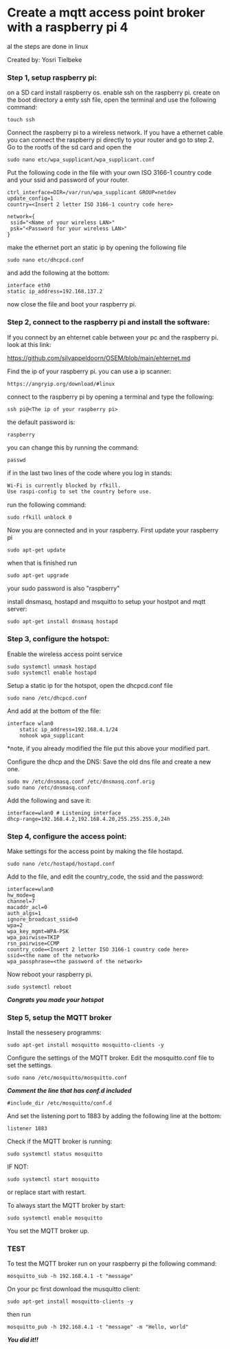 <H1>Create a mqtt access point broker with a raspberry pi 4</H1>

al the steps are done in linux

Created by: Yosri Tielbeke


<H3>Step 1, setup raspberry pi:</H3>

on a SD card install raspberry os. 
enable ssh on the raspberry pi.
create on the boot directory a emty ssh file, open the terminal and use the following command:

```
touch ssh
```


Connect the raspberry pi to a wireless network.
If you have a ethernet cable you can connect the raspberry pi directly to your router and go to step 2.
Go to the rootfs of the sd card and open the 

```
sudo nano etc/wpa_supplicant/wpa_supplicant.conf
```

Put the following code in the file with your own ISO 3166-1 country code and your ssid and password of your router. 

```
ctrl_interface=DIR=/var/run/wpa_supplicant GROUP=netdev 
update_config=1 
country=<Insert 2 letter ISO 3166-1 country code here> 

network={ 
 ssid="<Name of your wireless LAN>" 
 psk="<Password for your wireless LAN>" 
}
```
make the ethernet port an static ip by opening the following file

```
sudo nano etc/dhcpcd.conf
```
and add the following at the bottom:
```
interface eth0 
static ip_address=192.168.137.2
```

now close the file and boot your raspberry pi.



<H3>Step 2, connect to the raspberry pi and install the software:</H3>
If you connect by an ehternet cable between your pc and the raspberry pi.
look at this link:

https://github.com/silvappeldoorn/OSEM/blob/main/ehternet.md


Find the ip of your raspberry pi.
you can use a ip scanner:

```
https://angryip.org/download/#linux
```

connect to the raspberry pi by opening a terminal and type the following:

```
ssh pi@<The ip of your raspberry pi>
```

the default password is:

```
raspberry
```

you can change this by running the command:

```
passwd
```
if in the last two lines of the code where you log in stands:
```html
Wi-Fi is currently blocked by rfkill.
Use raspi-config to set the country before use.
```

run the following command:
```
sudo rfkill unblock 0
```


Now you are connected and in your raspberry.
First update your raspberry pi

```
sudo apt-get update
```
when that is finished run 
```
sudo apt-get upgrade
```

your sudo password is also "raspberry"

install dnsmasq, hostapd and msquitto to setup your hostpot and mqtt server:

```
sudo apt-get install dnsmasq hostapd
```

<H3>Step 3, configure the hotspot:</H3>

Enable the wireless access point service
```
sudo systemctl unmask hostapd
sudo systemctl enable hostapd
```

Setup a static ip for the hotspot, open the dhcpcd.conf file
```
sudo nano /etc/dhcpcd.conf
```

And add at the bottom of the file:

```
interface wlan0
    static ip_address=192.168.4.1/24
    nohook wpa_supplicant
```

*note, if you already modified the file put this above your modified part.

Configure the dhcp and the DNS:
Save the old dns file and create a new one.
```
sudo mv /etc/dnsmasq.conf /etc/dnsmasq.conf.orig
sudo nano /etc/dnsmasq.conf
```
Add the following and save it:
```
interface=wlan0 # Listening interface
dhcp-range=192.168.4.2,192.168.4.20,255.255.255.0,24h
```

<H3>Step 4, configure the access point:</H3>
Make settings for the access point by making the file hostapd.

```
sudo nano /etc/hostapd/hostapd.conf
```

Add to the file, and edit the country_code, the ssid and the password:
```
interface=wlan0
hw_mode=g
channel=7
macaddr_acl=0
auth_algs=1
ignore_broadcast_ssid=0
wpa=2
wpa_key_mgmt=WPA-PSK
wpa_pairwise=TKIP
rsn_pairwise=CCMP
country_code=<Insert 2 letter ISO 3166-1 country code here> 
ssid=<the name of the network>
wpa_passphrase=<the password of the network>
```

Now reboot your raspberry pi.
```
sudo systemctl reboot
```
***Congrats you made your hotspot***

<H3>Step 5, setup the MQTT broker</H3>

Install the nessesery programms:
```
sudo apt-get install mosquitto mosquitto-clients -y
```

Configure the settings of the MQTT broker.
Edit the mosquitto.conf file to set the settings.
```
sudo nano /etc/mosquitto/mosquitto.conf
```
***Comment the line that has conf.d included***
```
#include_dir /etc/mosquitto/conf.d
```
And set the listening port to 1883 by adding the following line at the bottom:
```
listener 1883
```

Check if the MQTT broker is running:
```
sudo systemctl status mosquitto
```

IF NOT:
```
sudo systemctl start mosquitto
```
or replace start with restart.


To always start the MQTT broker by start:
```
sudo systemctl enable mosquitto
```

You set the MQTT broker up.

<H3>TEST</H3>
To test the MQTT broker run on your raspberry pi the following command:

```
mosquitto_sub -h 192.168.4.1 -t "message"
```

On your pc first download the musquitto client:
```
sudo apt-get install mosquitto-clients -y
```
then run 
```
mosquitto_pub -h 192.168.4.1 -t "message" -m "Hello, world"
```
***You did it!!***













